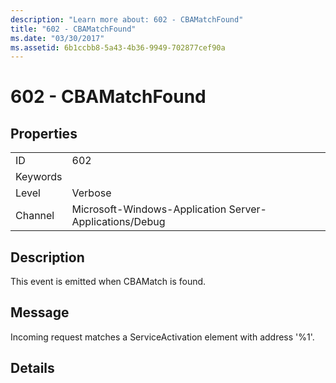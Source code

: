 ```yaml
---
description: "Learn more about: 602 - CBAMatchFound"
title: "602 - CBAMatchFound"
ms.date: "03/30/2017"
ms.assetid: 6b1ccbb8-5a43-4b36-9949-702877cef90a
---
```

# 602 - CBAMatchFound

## Properties  
  
|||  
|-|-|  
|ID|602|  
|Keywords||  
|Level|Verbose|  
|Channel|Microsoft-Windows-Application Server-Applications/Debug|  
  
## Description  

 This event is emitted when CBAMatch is found.  
  
## Message  

 Incoming request matches a ServiceActivation element with address '%1'.  
  
## Details
